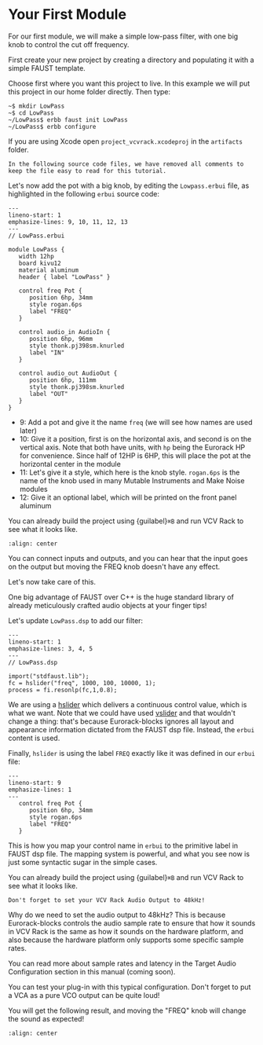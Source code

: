 # Your First Module

For our first module, we will make a simple low-pass filter, with one big knob to control
the cut off frequency.

First create your new project by creating a directory and populating it with a simple FAUST template.

Choose first where you want this project to live. In this example we will put this project in
our home folder directly. Then type:

```shell-session
~$ mkdir LowPass
~$ cd LowPass
~/LowPass$ erbb faust init LowPass
~/LowPass$ erbb configure
```

If you are using Xcode open `project_vcvrack.xcodeproj` in the `artifacts` folder.

```{note}
In the following source code files, we have removed all comments to
keep the file easy to read for this tutorial.
```

Let's now add the pot with a big knob, by editing the `Lowpass.erbui` file,
as highlighted in the following `erbui` source code:

```{code-block} erbui
---
lineno-start: 1
emphasize-lines: 9, 10, 11, 12, 13
---
// LowPass.erbui

module LowPass {
   width 12hp
   board kivu12
   material aluminum
   header { label "LowPass" }

   control freq Pot {
      position 6hp, 34mm
      style rogan.6ps
      label "FREQ"
   }

   control audio_in AudioIn {
      position 6hp, 96mm
      style thonk.pj398sm.knurled
      label "IN"
   }

   control audio_out AudioOut {
      position 6hp, 111mm
      style thonk.pj398sm.knurled
      label "OUT"
   }
}
```

- 9: Add a pot and give it the name `freq` (we will see how names are used later)
- 10: Give it a position, first is on the horizontal axis, and second is on the vertical axis.
   Note that both have units, with `hp` being the Eurorack HP for convenience.
   Since half of 12HP is 6HP, this will place the pot at the horizontal center in the module
- 11: Let's give it a style, which here is the knob style. `rogan.6ps` is the name of the knob used
   in many Mutable Instruments and Make Noise modules
- 12: Give it an optional label, which will be printed on the front panel aluminum

You can already build the project using {guilabel}`⌘B` and run VCV Rack to see what it looks like.

```{image} first-add-freq.png
:align: center
```

You can connect inputs and outputs, and you can hear that the input goes on the output
but moving the FREQ knob doesn't have any effect.

Let's now take care of this. 

One big advantage of FAUST over C++ is the huge standard library of already meticulously
crafted audio objects at your finger tips!

Let's update `LowPass.dsp` to add our filter:

```{code-block} faust
---
lineno-start: 1
emphasize-lines: 3, 4, 5
---
// LowPass.dsp

import("stdfaust.lib");
fc = hslider("freq", 1000, 100, 10000, 1);
process = fi.resonlp(fc,1,0.8);
```

We are using a [hslider](https://faustdoc.grame.fr/manual/syntax/#hslider-primitive) which delivers a continuous control value, which is what we want. Note
that we could have used [vslider](https://faustdoc.grame.fr/manual/syntax/#vslider-primitive) and that wouldn't change a thing:
that's because Eurorack-blocks ignores all layout and appearance information dictated from
the FAUST dsp file. Instead, the `erbui` content is used.

Finally, `hslider` is using the label `FREQ` exactly like it was defined in our `erbui` file:

```{code-block} erbui
---
lineno-start: 9
emphasize-lines: 1
---
   control freq Pot {
      position 6hp, 34mm
      style rogan.6ps
      label "FREQ"
   }
```

This is how you map your control name in `erbui` to the primitive label in FAUST dsp file.
The mapping system is powerful, and what you see now is just some syntactic sugar in the
simple cases.

You can already build the project using {guilabel}`⌘B` and run VCV Rack to see what it looks like.

```{important}
Don't forget to set your VCV Rack Audio Output to 48kHz!
```

Why do we need to set the audio output to 48kHz?
This is because Eurorack-blocks controls the audio sample rate to ensure that how it
sounds in VCV Rack is the same as how it sounds on the hardware platform, and also
because the hardware platform only supports some specific sample rates.

You can read more about sample rates and latency in the Target Audio Configuration section
in this manual (coming soon).

You can test your plug-in with this typical configuration. Don't forget to put a VCA as a pure
VCO output can be quite loud!

You will get the following result, and moving the "FREQ" knob will change the sound as expected!

```{image} first-add-filter.png
:align: center
```
